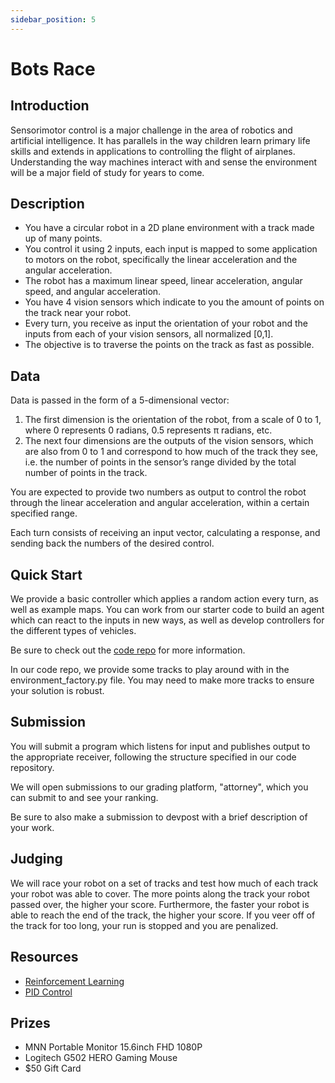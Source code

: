 ```yaml
---
sidebar_position: 5
---
```

# Bots Race

## Introduction

Sensorimotor control is a major challenge in the area of robotics and artificial intelligence. It has parallels in the way children learn primary life skills and extends in applications to controlling the flight of airplanes. Understanding the way machines interact with and sense the environment will be a major field of study for years to come.

## Description

- You have a circular robot in a 2D plane environment with a track made up of many points.
- You control it using 2 inputs, each input is mapped to some application to motors on the robot, specifically the linear acceleration and the angular acceleration.
- The robot has a maximum linear speed, linear acceleration, angular speed, and angular acceleration.
- You have 4 vision sensors which indicate to you the amount of points on the track near your robot.
- Every turn, you receive as input the orientation of your robot and the inputs from each of your vision sensors, all normalized [0,1].
- The objective is to traverse the points on the track as fast as possible.

## Data

Data is passed in the form of a 5-dimensional vector:
1. The first dimension is the orientation of the robot, from a scale of 0 to 1, where 0 represents 0 radians, 0.5 represents π radians, etc.
2. The next four dimensions are the outputs of the vision sensors, which are also from 0 to 1 and correspond to how much of the track they see, i.e. the number of points in the sensor’s range divided by the total number of points in the track.

You are expected to provide two numbers as output to control the robot through the linear acceleration and angular acceleration, within a certain specified range.

Each turn consists of receiving an input vector, calculating a response, and sending back the numbers of the desired control.

## Quick Start

We provide a basic controller which applies a random action every turn, as well as example maps. You can work from our starter code to build an agent which can react to the inputs in new ways, as well as develop controllers for the different types of vehicles.

Be sure to check out the [code repo](https://drive.google.com/file/d/1tdpu_61_TvvhfJtQxbg-6HKCxEwNIuWL/view?usp=drive_link) for more information.

In our code repo, we provide some tracks to play around with in the environment_factory.py file. You may need to make more tracks to ensure your solution is robust.

## Submission

You will submit a program which listens for input and publishes output to the appropriate receiver, following the structure specified in our code repository.

We will open submissions to our grading platform, "attorney", which you can submit to and see your ranking.

Be sure to also make a submission to devpost with a brief description of your work.

## Judging

We will race your robot on a set of tracks and test how much of each track your robot was able to cover. The more points along the track your robot passed over, the higher your score. Furthermore, the faster your robot is able to reach the end of the track, the higher your score. If you veer off of the track for too long, your run is stopped and you are penalized.

## Resources

- [Reinforcement Learning](https://openai.com/research/openai-gym-beta)
- [PID Control](https://pidexplained.com/pid-controller-explained/)

## Prizes

- MNN Portable Monitor 15.6inch FHD 1080P
- Logitech G502 HERO Gaming Mouse
- $50 Gift Card